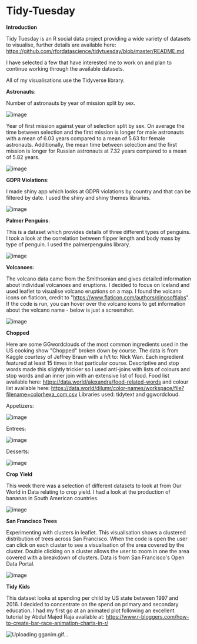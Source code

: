 # Tidy-Tuesday

**Introduction**

Tidy Tuesday is an R social data project providing a wide variety of datasets to visualise, further details are available here: https://github.com/rfordatascience/tidytuesday/blob/master/README.md

I have selected a few that have interested me to work on and plan to continue working through the available datasets.

All of my visualisations use the Tidyverse library. 

**Astronauts**:

Number of astronauts by year of mission split by sex.

![image](https://user-images.githubusercontent.com/59340652/90976286-aefb0280-e533-11ea-8bb3-f54f7fbcdfc9.png)


Year of first mission against year of selection split by sex. On average the time between selection and the first mission is longer for male astronauts with a mean of 6.03 years compared to a mean of 5.63 for female astronauts. Additionally, the mean time between selection and the first mission is longer for Russian astronauts at 7.32 years compared to a mean of 5.82 years. 

![image](https://user-images.githubusercontent.com/59340652/90976299-c1753c00-e533-11ea-985b-0e0192ad0aee.png)


**GDPR Violations**:

I made shiny app which looks at GDPR violations by country and that can be filtered by date. I used the shiny and shiny themes libraries. 

![image](https://user-images.githubusercontent.com/59340652/90669902-46b5d380-e24a-11ea-84b0-0e07c889ea61.png)


**Palmer Penguins**:

This is a dataset which provides details of three different types of penguins. I took a look at the correlation between flipper length and body mass by type of penguin. I used the palmerpenguins library. 

![image](https://user-images.githubusercontent.com/59340652/90976744-69403900-e537-11ea-9c40-629ffa681351.png)

**Volcanoes**:

The volcano data came from the Smithsonian and gives detailed information about individual volcanoes and eruptions. I decided to focus on Iceland and used leaflet to visualise volcano eruptions on a map. I found the volcano icons on flaticon, credit to "https://www.flaticon.com/authors/dinosoftlabs". If the code is run, you can hover over the volcano icons to get information about the volcano name - below is just a screenshot.  

![image](https://user-images.githubusercontent.com/59340652/90668303-cc844f80-e247-11ea-9eb2-4492b143386c.png)

**Chopped**

Here are some GGwordclouds of the most common ingredients used in the US cooking show "Chopped" broken down by course. The data is from Kaggle courtesy of Jeffrey Braun with a h/t to: Nick Wan. Each ingredient featured at least 15 times in that particular course. Descriptive and stop words made this slightly trickier so I used anti-joins with lists of colours and stop words and an inner join with an extensive list of food. Food list available here: https://data.world/alexandra/food-related-words and colour list available here: https://data.world/dilumr/color-names/workspace/file?filename=colorhexa_com.csv Libraries used: tidytext and ggwordcloud.

Appetizers:

![image](https://user-images.githubusercontent.com/59340652/91607992-a6a82a80-e96c-11ea-94e6-96bf8638dc02.png)

Entrees:

![image](https://user-images.githubusercontent.com/59340652/91608074-c7708000-e96c-11ea-868f-f619d32a1af3.png)

Desserts:

![image](https://user-images.githubusercontent.com/59340652/91608092-ce978e00-e96c-11ea-9fe2-bf145317a1cc.png)

**Crop Yield**

This week there was a selection of different datasets to look at from Our World in Data relating to crop yield. I had a look at the production of bananas in South American countries. 

![image](https://user-images.githubusercontent.com/59340652/91878167-d01bcb80-ec76-11ea-87cd-f409bafd0279.png)

**San Francisco Trees**

Experimenting with clusters in leaflet. This visualisation shows a clustered distribution of trees across San Francisco. When the code is open the user can click on each cluster to see a visualisation of the area covered by the cluster. Double clicking on a cluster allows the user to zoom in one the area covered with a breakdown of clusters. Data is from San Francisco's Open Data Portal. 

![image](https://user-images.githubusercontent.com/59340652/92800909-0d860480-f3ad-11ea-88d3-5b227007444e.png)

**Tidy Kids**

This dataset looks at spending per child by US state between 1997 and 2016. I decided to concentrate on the spend on primary and secondary education. I had my first go at an animated plot following an excellent tutorial by Abdul Majed Raja available at: https://www.r-bloggers.com/how-to-create-bar-race-animation-charts-in-r/ 

![Uploading gganim.gif…](gganim.gif)



